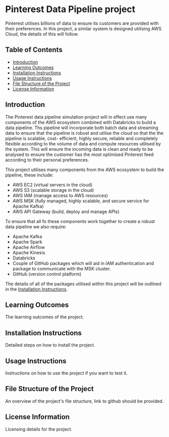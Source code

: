 # Pinterest Data Pipeline project
Pinterest utilises billions of data to ensure its customers are provided with their preferences. In this project, a similar system is designed utilising AWS Cloud, the details of this will follow.

## Table of Contents

- [Introduction](#introduction)
- [Learning Outcomes](#learning-outcomes)
- [Installation Instructions](#installation-instructions)
- [Usage Instructions](#usage-instructions)
- [File Structure of the Project](#file-structure-of-the-project)
- [License Information](#license-information)

## Introduction

The Pinterest data pipeline simulation project will in effect use many components of the AWS ecosystem combined with Databricks to build a data pipeline. Ths pipeline will incorporate both batch data and streaming data to ensure that the pipeline is robust and utilise the cloud so that the the pipeline is scalable, cost- efficient, highly secure, reliable and completely flexible according to the volume of data and compute resources utilised by the system. This will ensure the incoming data is clean and ready to be analysed to ensure the customer has the most optimised Pinterest feed according to their personal preferences. 

This project utilises many components from the AWS ecosystem to build the pipeline, these include:

- AWS EC2 (virtual servers in the cloud)
- AWS S3 (scalable storage in the cloud)
- AWS IAM (manage access to AWS resources)
- AWS MSK (fully managed, highly scalable, and secure service for Apache Kafka)
- AWS API Gateway (build, deploy and manage APIs)

To ensure that all fo these components work together to create a robust data pipeline we also require:

- Apache Kafka
- Apache Spark
- Apache Airflow
- Apache Kinesis
- Databricks
- Couple of GitHub packages which will aid in IAM authentication and package to communicate with the MSK cluster.
- GitHub (version control platform)

The details of all of the packages utilised within this project will be outlined in the [Installation Instructions](#installation-instructions).



## Learning Outcomes

The learning outcomes of the project.

## Installation Instructions

Detailed steps on how to install the project.

## Usage Instructions

Instructions on how to use the project if you want to test it.

## File Structure of the Project

An overview of the project's file structure, link to github should be provided.

## License Information

Licensing details for the project.



